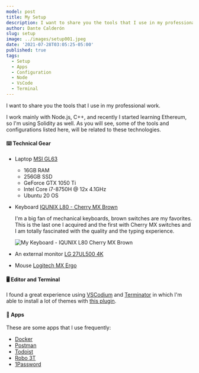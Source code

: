 ```yaml
---
model: post
title: My Setup
description: I want to share you the tools that I use in my professional work.
author: Dante Calderón
slug: setup
image: ../images/setup001.jpeg
date: '2021-07-28T03:05:25-05:00'
published: true
tags:
  - Setup
  - Apps
  - Configuration
  - Node
  - VsCode
  - Terminal
---
```


I want to share you the tools that I use in my professional work.

I work mainly with Node.js, C++, and recently I started learning Ethereum, so I'm using Solidity as well. As you will see, some of the tools and configurations listed here, will be related to these technologies.

#### ⌨️ Technical Gear

* Laptop [MSI GL63](https://www.amazon.com/gp/product/B081ZB1Z92/ref=as_li_qf_asin_il_tl?ie=UTF8&tag=dantecalderon-20&creative=9325&linkCode=as2&creativeASIN=B081ZB1Z92&linkId=34903f1edfd81c58eb12fb8bd3078998)
  - 16GB RAM
  - 256GB SSD
  - GeForce GTX 1050 Ti
  - Intel Core i7-8750H @ 12x 4.1GHz
  - Ubuntu 20 OS

* Keyboard [IQUNIX L80 - Cherry MX Brown](https://iqunix.store/collections/80-series/products/iqunix-l80-formula-typing-wireless-mechanical-keyboard?variant=32620690178108)

  I'm a big fan of mechanical keyboards, brown switches are my favorites. This is the last one I acquired and the first with Cherry MX switches and I am totally fascinated with the quality and the typing experience.

  ![My Keyboard - IQUNIX L80 Cherry MX Brown](../images/iqunix_l80.png)

* An external monitor [LG 27UL500 4K](https://www.amazon.com/gp/product/B07PGL2WVS/ref=as_li_qf_asin_il_tl?ie=UTF8&tag=dantecalderon-20&creative=9325&linkCode=as2&creativeASIN=B07PGL2WVS&linkId=3a8f2d0b3f2ecc9c15ca703276f43bf6)
* Mouse [Logitech MX Ergo](https://www.amazon.com/gp/product/B0753P1GTS/ref=as_li_qf_asin_il_tl?ie=UTF8&tag=dantecalderon-20&creative=9325&linkCode=as2&creativeASIN=B0753P1GTS&linkId=746b86c3166463ffe8bd223c7c3f195c)
#### 🖥 Editor and Terminal

I found a great experience using [VSCodium](https://vscodium.com/) and [Terminator](https://terminator-gtk3.readthedocs.io/en/latest/index.html) in which I'm able to install a lot of themes with [this plugin](https://github.com/EliverLara/terminator-themes).

#### 📱 Apps

These are some apps that I use frequently:

* [Docker](https://www.docker.com/)
* [Postman](https://www.postman.com/)
* [Todoist](https://todoist.com/)
* [Robo 3T](https://robomongo.org/)
* [1Password](https://1password.com/)
